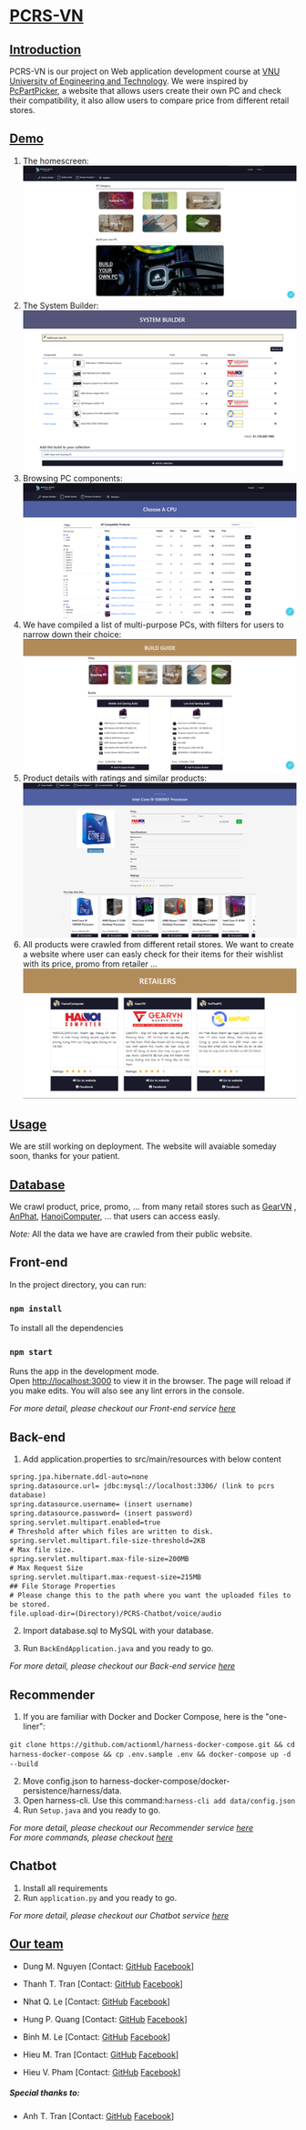 # [PCRS-VN](name)

## [Introduction](#introduction)

PCRS-VN is our project on Web application development course
at [VNU University of Engineering and Technology](http://uet.vnu.edu.vn/). We were inspired
by [PcPartPicker](http://pcpartpicker.com), a website that allows users create their own PC and check their
compatibility, it also allow users to compare price from different retail stores.

## [Demo](demo)

1. The homescreen:
   ![Dashboard](images/dashboard.png)
2. The System Builder:
   ![Main area](images/build-pc.png)
3. Browsing PC components:
   ![Browsing](images/browse-product.png)
4. We have compiled a list of multi-purpose PCs, with filters for users to narrow down their choice:
   ![Build Guide](images/build-guide.png)
5. Product details with ratings and similar products:
   ![Product details](images/product-details.png)
6. All products were crawled from different retail stores. We want to create a website where user can easly check for their items for their wishlist with its price, promo from retailer ...
   ![Product-detail](images/retailers.png)

## [Usage](usage)
We are still working on deployment.
The website will avaiable someday soon, thanks for your patient.

## [Database](data)

We crawl product, price, promo, ... from many retail stores such as [GearVN](https://gearvn.com/)
, [AnPhat](https://www.anphatpc.com.vn/), [HanoiComputer](https://www.hanoicomputer.vn/), ... that users can access
easly.

*Note:* All the data we have are crawled from their public website.

## Front-end

In the project directory, you can run:

### `npm install`
To install all the dependencies


### `npm start`

Runs the app in the development mode.\
Open [http://localhost:3000](http://localhost:3000) to view it in the browser.
The page will reload if you make edits.
You will also see any lint errors in the console.

*For more detail, please checkout our Front-end service [here](https://github.com/amaggat/PCRS-VN-Frontend)*


## Back-end

1. Add application.properties to src/main/resources with below content

```
spring.jpa.hibernate.ddl-auto=none
spring.datasource.url= jdbc:mysql://localhost:3306/ (link to pcrs database)
spring.datasource.username= (insert username)
spring.datasource.password= (insert password)
spring.servlet.multipart.enabled=true
# Threshold after which files are written to disk.
spring.servlet.multipart.file-size-threshold=2KB
# Max file size.
spring.servlet.multipart.max-file-size=200MB
# Max Request Size
spring.servlet.multipart.max-request-size=215MB
## File Storage Properties
# Please change this to the path where you want the uploaded files to be stored.
file.upload-dir=(Directory)/PCRS-Chatbot/voice/audio
```


2. Import database.sql to MySQL with your database.

3. Run ```BackEndApplication.java``` and you ready to go.


*For more detail, please checkout our Back-end service [here](https://github.com/amaggat/PCRS-VN-Backend)*


## Recommender
1. If you are familiar with Docker and Docker Compose, here is the "one-liner":

```git clone https://github.com/actionml/harness-docker-compose.git && cd harness-docker-compose && cp .env.sample .env && docker-compose up -d --build```

2. Move config.json to harness-docker-compose/docker-persistence/harness/data.
3. Open harness-cli. Use this command:```harness-cli add data/config.json```
4. Run ```Setup.java``` and you ready to go.

*For more detail, please checkout our Recommender service [here](https://github.com/amaggat/PCRS-VN-Recommender)* \
*For more commands, please checkout [here](https://actionml.com/docs/h_ur_queries)*

## Chatbot
1. Install all requirements
2. Run ```application.py``` and you ready to go.

*For more detail, please checkout our Chatbot service [here](https://github.com/amaggat/PCRS-VN-Chatbot)*

## [Our team](team)
- Dung M. Nguyen
  [Contact: [GitHub](https://github.com/manhdung20112000) [Facebook](https://www.facebook.com/nmd2000)]

- Thanh T. Tran
  [Contact: [GitHub](https://github.com/amaggat) [Facebook](https://www.facebook.com/messages/t/100005149897099)]

- Nhat Q. Le
  [Contact: [GitHub](https://github.com/fuzeless) [Facebook](https://www.facebook.com/fuzeless)]

- Hung P. Quang
  [Contact: [GitHub](https://github.com/heor2807) [Facebook](https://www.facebook.com/srw.king)]

- Binh M. Le
  [Contact: [GitHub](https://github.com/LukeShrek) [Facebook](https://www.facebook.com/luke.shrek)]
  
- Hieu M. Tran
  [Contact: [GitHub](https://github.com/hieutm211) [Facebook](https://www.facebook.com/hieutm211x)]

- Hieu V. Pham
  [Contact: [GitHub](https://github.com/hieuphamjr) [Facebook](https://www.facebook.com/HieuPhamJR11)]

##### *Special thanks to:*
- Anh T. Tran
  [Contact: [GitHub](https://github.com/zzNuAzz) [Facebook](https://www.facebook.com/SoNguyenTo216/)]


